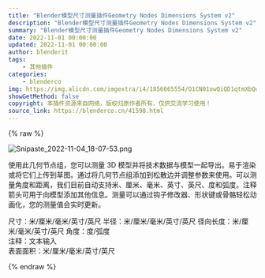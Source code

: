 ```yaml
---
title: "Blender模型尺寸测量插件Geometry Nodes Dimensions System v2"
description: "Blender模型尺寸测量插件Geometry Nodes Dimensions System v2"
summary: "Blender模型尺寸测量插件Geometry Nodes Dimensions System v2"
date: 2022-11-01 00:00:00
updated: 2022-11-01 00:00:00
author: blenderit
tags: 
    - 其他插件
categories:
    - blenderco
img: https://img.alicdn.com/imgextra/i4/1856665554/O1CN01owQiQD1qtmXbQqret_!!1856665554.png
showGetMethod: false
copyright: 本插件资源来自网络，版权归原作者所有，仅供交流学习使用！
source_link: https://blenderco.cn/41598.html
---
```


{% raw %}
<p><img class="aligncenter" src="https://img.alicdn.com/imgextra/i4/1856665554/O1CN01owQiQD1qtmXbQqret_!!1856665554.png" alt="Snipaste_2022-11-04_18-07-53.png"></p><p>使用此几何节点组，您可以测量 3D 模型并将技术数据与模型一起导出。易于渲染或将它们上传到草图。通过将几何节点组添加到松散边并调整参数来使用。可以测量角度和距离，我们目前自动支持米、厘米、毫米、英寸、英尺、度和弧度。注释箭头可用于向模型添加其他信息。测量可以通过钩子修改器、形状键或骨骼轻松动画化，您的测量值会实时更新。</p><p>尺寸：米/厘米/毫米/英寸/英尺 半径：米/厘米/毫米/英寸/英尺 径向长度：米/厘米/毫米/英寸/英尺 角度：度/弧度<br>
注释：文本输入<br>
表面面积：米/厘米/毫米/英寸/英尺</p>
<div style="display: none">blenderco</div>
{% endraw %}